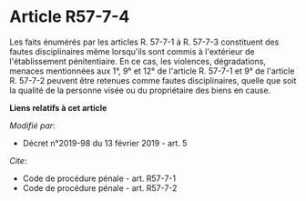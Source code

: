 # Article R57-7-4

Les faits énumérés par les articles R. 57-7-1 à R. 57-7-3 constituent des fautes disciplinaires même lorsqu'ils sont commis à
l'extérieur de l'établissement pénitentiaire. En ce cas, les violences, dégradations, menaces mentionnées aux
1°, 9° et 12° de l'article R. 57-7-1 et 9° de l'article R. 57-7-2 peuvent être retenues comme fautes disciplinaires, quelle
que soit la qualité de la personne visée ou du propriétaire des biens en cause.

**Liens relatifs à cet article**

_Modifié par_:

  - Décret n°2019-98 du 13 février 2019 - art. 5

_Cite_:

  - Code de procédure pénale - art. R57-7-1
  - Code de procédure pénale - art. R57-7-2
